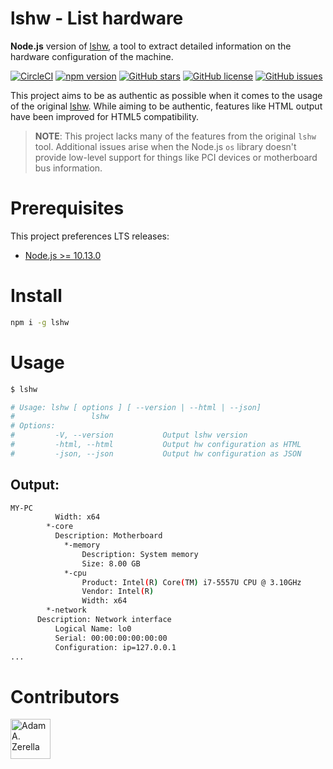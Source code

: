 # lshw - List hardware
**Node.js** version of [lshw](https://www.unix.com/man-page/linux/1/lshw/), a tool to extract detailed information on the hardware configuration of the machine.

[![CircleCI](https://circleci.com/gh/adamzerella/lshw.svg?style=svg)](https://circleci.com/gh/adamzerella/lshw)
[![npm version](https://badge.fury.io/js/lshw.svg)](https://badge.fury.io/js/lshw)
[![GitHub stars](https://img.shields.io/github/stars/adamzerella/lshw.svg)](https://github.com/adamzerella/lshw/stargazers)
[![GitHub license](https://img.shields.io/github/license/adamzerella/lshw.svg)](https://github.com/adamzerella/lshw/blob/master/LICENSE)
[![GitHub issues](https://img.shields.io/github/issues/adamzerella/lshw.svg)](https://github.com/adamzerella/lshw/issues)

This project aims to be as authentic as possible when it comes to the usage of the original [lshw](https://www.unix.com/man-page/linux/1/lshw/). While aiming to be authentic, features like HTML output have been improved for HTML5 compatibility.

> **NOTE**: This project lacks many of the features from the original `lshw` tool. Additional issues arise when the Node.js `os` library doesn't provide low-level support for things like PCI devices or motherboard bus information.

# Prerequisites
This project preferences LTS releases:
- [Node.js >= 10.13.0](https://nodejs.org/dist/v10.13.0)

# Install
```bash
npm i -g lshw
```

# Usage
```bash
$ lshw

# Usage: lshw [ options ] [ --version | --html | --json]
#                 lshw
# Options:
#         -V, --version           Output lshw version
#         -html, --html           Output hw configuration as HTML
#         -json, --json           Output hw configuration as JSON
```

## Output:
```bash
MY-PC
          Width: x64
        *-core
          Description: Motherboard
            *-memory
                Description: System memory
                Size: 8.00 GB
            *-cpu
                Product: Intel(R) Core(TM) i7-5557U CPU @ 3.10GHz
                Vendor: Intel(R)
                Width: x64
        *-network
	  Description: Network interface
          Logical Name: lo0
          Serial: 00:00:00:00:00:00
          Configuration: ip=127.0.0.1
...
```

# Contributors
<div style="display:inline;">
  <img width="64" height="64" href="https://github.com/adamzerella" src="https://avatars0.githubusercontent.com/u/1501560?s=460&v=4" alt="Adam A. Zerella"/>
</div>